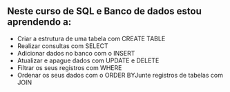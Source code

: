 ## Neste curso de SQL e Banco de dados estou aprendendo a:
- Criar a estrutura de uma tabela com CREATE TABLE
- Realizar consultas com SELECT
- Adicionar dados no banco com o INSERT
- Atualizar e apague dados com UPDATE e DELETE
- Filtrar os seus registros com WHERE
- Ordenar os seus dados com o ORDER BYJunte registros de tabelas com JOIN

